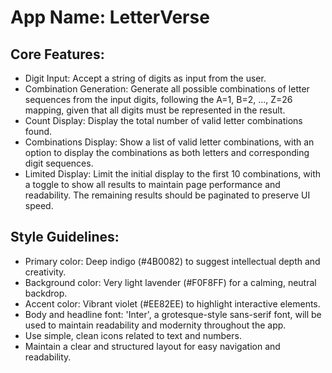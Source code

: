 # **App Name**: LetterVerse

## Core Features:

- Digit Input: Accept a string of digits as input from the user.
- Combination Generation: Generate all possible combinations of letter sequences from the input digits, following the A=1, B=2, ..., Z=26 mapping, given that all digits must be represented in the result.
- Count Display: Display the total number of valid letter combinations found.
- Combinations Display: Show a list of valid letter combinations, with an option to display the combinations as both letters and corresponding digit sequences.
- Limited Display: Limit the initial display to the first 10 combinations, with a toggle to show all results to maintain page performance and readability. The remaining results should be paginated to preserve UI speed.

## Style Guidelines:

- Primary color: Deep indigo (#4B0082) to suggest intellectual depth and creativity.
- Background color: Very light lavender (#F0F8FF) for a calming, neutral backdrop.
- Accent color: Vibrant violet (#EE82EE) to highlight interactive elements.
- Body and headline font: 'Inter', a grotesque-style sans-serif font, will be used to maintain readability and modernity throughout the app.
- Use simple, clean icons related to text and numbers.
- Maintain a clear and structured layout for easy navigation and readability.